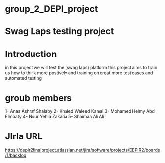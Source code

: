 # group_2_DEPI_project
# Swag Laps testing project
# Introduction
in this project we will test the (swag laps) platform this project aims to train us how to think more postively and training on creat more test cases and automated testing
# groub members
1- Anas Ashraf Shalaby
2- Khaled Waleed Kamal
3- Mohamed Helmy Abd Elmoaty
4- Nour Yehia Zakaria
5- Shaimaa Ali Ali
# JIrla URL
https://depir2finalproject.atlassian.net/jira/software/projects/DEPIR2/boards/1/backlog
